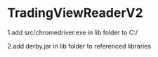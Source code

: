 # TradingViewReaderV2

1.add src/chromedriver.exe in lib folder to C:/

2.add derby.jar in lib folder to referenced libraries

